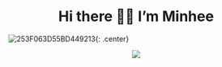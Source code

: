 <div align=center><h1> Hi there 👋🏻  I’m Minhee </h1></div>


![253F063D55BD449213](https://user-images.githubusercontent.com/104626180/203096077-112f1335-4341-4817-b971-6f0076b67671.gif){: .center}
<center><img src="https://user-images.githubusercontent.com/104626180/203096077-112f1335-4341-4817-b971-6f0076b67671.gif" ></center>
